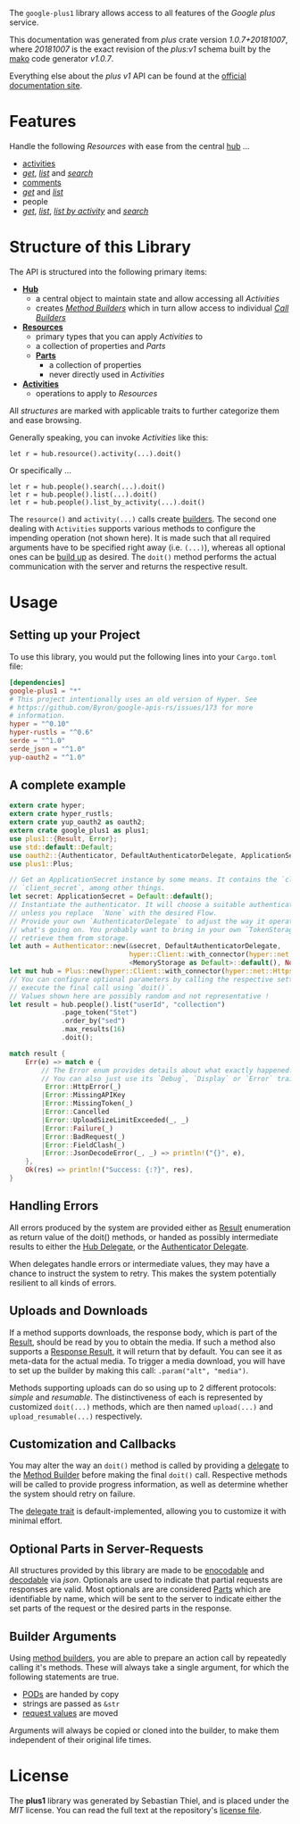 <!---
DO NOT EDIT !
This file was generated automatically from 'src/mako/api/README.md.mako'
DO NOT EDIT !
-->
The `google-plus1` library allows access to all features of the *Google plus* service.

This documentation was generated from *plus* crate version *1.0.7+20181007*, where *20181007* is the exact revision of the *plus:v1* schema built by the [mako](http://www.makotemplates.org/) code generator *v1.0.7*.

Everything else about the *plus* *v1* API can be found at the
[official documentation site](https://developers.google.com/+/api/).
# Features

Handle the following *Resources* with ease from the central [hub](https://docs.rs/google-plus1/1.0.7+20181007/google_plus1/struct.Plus.html) ... 

* [activities](https://docs.rs/google-plus1/1.0.7+20181007/google_plus1/struct.Activity.html)
 * [*get*](https://docs.rs/google-plus1/1.0.7+20181007/google_plus1/struct.ActivityGetCall.html), [*list*](https://docs.rs/google-plus1/1.0.7+20181007/google_plus1/struct.ActivityListCall.html) and [*search*](https://docs.rs/google-plus1/1.0.7+20181007/google_plus1/struct.ActivitySearchCall.html)
* [comments](https://docs.rs/google-plus1/1.0.7+20181007/google_plus1/struct.Comment.html)
 * [*get*](https://docs.rs/google-plus1/1.0.7+20181007/google_plus1/struct.CommentGetCall.html) and [*list*](https://docs.rs/google-plus1/1.0.7+20181007/google_plus1/struct.CommentListCall.html)
* people
 * [*get*](https://docs.rs/google-plus1/1.0.7+20181007/google_plus1/struct.PeopleGetCall.html), [*list*](https://docs.rs/google-plus1/1.0.7+20181007/google_plus1/struct.PeopleListCall.html), [*list by activity*](https://docs.rs/google-plus1/1.0.7+20181007/google_plus1/struct.PeopleListByActivityCall.html) and [*search*](https://docs.rs/google-plus1/1.0.7+20181007/google_plus1/struct.PeopleSearchCall.html)




# Structure of this Library

The API is structured into the following primary items:

* **[Hub](https://docs.rs/google-plus1/1.0.7+20181007/google_plus1/struct.Plus.html)**
    * a central object to maintain state and allow accessing all *Activities*
    * creates [*Method Builders*](https://docs.rs/google-plus1/1.0.7+20181007/google_plus1/trait.MethodsBuilder.html) which in turn
      allow access to individual [*Call Builders*](https://docs.rs/google-plus1/1.0.7+20181007/google_plus1/trait.CallBuilder.html)
* **[Resources](https://docs.rs/google-plus1/1.0.7+20181007/google_plus1/trait.Resource.html)**
    * primary types that you can apply *Activities* to
    * a collection of properties and *Parts*
    * **[Parts](https://docs.rs/google-plus1/1.0.7+20181007/google_plus1/trait.Part.html)**
        * a collection of properties
        * never directly used in *Activities*
* **[Activities](https://docs.rs/google-plus1/1.0.7+20181007/google_plus1/trait.CallBuilder.html)**
    * operations to apply to *Resources*

All *structures* are marked with applicable traits to further categorize them and ease browsing.

Generally speaking, you can invoke *Activities* like this:

```Rust,ignore
let r = hub.resource().activity(...).doit()
```

Or specifically ...

```ignore
let r = hub.people().search(...).doit()
let r = hub.people().list(...).doit()
let r = hub.people().list_by_activity(...).doit()
```

The `resource()` and `activity(...)` calls create [builders][builder-pattern]. The second one dealing with `Activities` 
supports various methods to configure the impending operation (not shown here). It is made such that all required arguments have to be 
specified right away (i.e. `(...)`), whereas all optional ones can be [build up][builder-pattern] as desired.
The `doit()` method performs the actual communication with the server and returns the respective result.

# Usage

## Setting up your Project

To use this library, you would put the following lines into your `Cargo.toml` file:

```toml
[dependencies]
google-plus1 = "*"
# This project intentionally uses an old version of Hyper. See
# https://github.com/Byron/google-apis-rs/issues/173 for more
# information.
hyper = "^0.10"
hyper-rustls = "^0.6"
serde = "^1.0"
serde_json = "^1.0"
yup-oauth2 = "^1.0"
```

## A complete example

```Rust
extern crate hyper;
extern crate hyper_rustls;
extern crate yup_oauth2 as oauth2;
extern crate google_plus1 as plus1;
use plus1::{Result, Error};
use std::default::Default;
use oauth2::{Authenticator, DefaultAuthenticatorDelegate, ApplicationSecret, MemoryStorage};
use plus1::Plus;

// Get an ApplicationSecret instance by some means. It contains the `client_id` and 
// `client_secret`, among other things.
let secret: ApplicationSecret = Default::default();
// Instantiate the authenticator. It will choose a suitable authentication flow for you, 
// unless you replace  `None` with the desired Flow.
// Provide your own `AuthenticatorDelegate` to adjust the way it operates and get feedback about 
// what's going on. You probably want to bring in your own `TokenStorage` to persist tokens and
// retrieve them from storage.
let auth = Authenticator::new(&secret, DefaultAuthenticatorDelegate,
                              hyper::Client::with_connector(hyper::net::HttpsConnector::new(hyper_rustls::TlsClient::new())),
                              <MemoryStorage as Default>::default(), None);
let mut hub = Plus::new(hyper::Client::with_connector(hyper::net::HttpsConnector::new(hyper_rustls::TlsClient::new())), auth);
// You can configure optional parameters by calling the respective setters at will, and
// execute the final call using `doit()`.
// Values shown here are possibly random and not representative !
let result = hub.people().list("userId", "collection")
             .page_token("Stet")
             .order_by("sed")
             .max_results(16)
             .doit();

match result {
    Err(e) => match e {
        // The Error enum provides details about what exactly happened.
        // You can also just use its `Debug`, `Display` or `Error` traits
         Error::HttpError(_)
        |Error::MissingAPIKey
        |Error::MissingToken(_)
        |Error::Cancelled
        |Error::UploadSizeLimitExceeded(_, _)
        |Error::Failure(_)
        |Error::BadRequest(_)
        |Error::FieldClash(_)
        |Error::JsonDecodeError(_, _) => println!("{}", e),
    },
    Ok(res) => println!("Success: {:?}", res),
}

```
## Handling Errors

All errors produced by the system are provided either as [Result](https://docs.rs/google-plus1/1.0.7+20181007/google_plus1/enum.Result.html) enumeration as return value of 
the doit() methods, or handed as possibly intermediate results to either the 
[Hub Delegate](https://docs.rs/google-plus1/1.0.7+20181007/google_plus1/trait.Delegate.html), or the [Authenticator Delegate](https://docs.rs/yup-oauth2/*/yup_oauth2/trait.AuthenticatorDelegate.html).

When delegates handle errors or intermediate values, they may have a chance to instruct the system to retry. This 
makes the system potentially resilient to all kinds of errors.

## Uploads and Downloads
If a method supports downloads, the response body, which is part of the [Result](https://docs.rs/google-plus1/1.0.7+20181007/google_plus1/enum.Result.html), should be
read by you to obtain the media.
If such a method also supports a [Response Result](https://docs.rs/google-plus1/1.0.7+20181007/google_plus1/trait.ResponseResult.html), it will return that by default.
You can see it as meta-data for the actual media. To trigger a media download, you will have to set up the builder by making
this call: `.param("alt", "media")`.

Methods supporting uploads can do so using up to 2 different protocols: 
*simple* and *resumable*. The distinctiveness of each is represented by customized 
`doit(...)` methods, which are then named `upload(...)` and `upload_resumable(...)` respectively.

## Customization and Callbacks

You may alter the way an `doit()` method is called by providing a [delegate](https://docs.rs/google-plus1/1.0.7+20181007/google_plus1/trait.Delegate.html) to the 
[Method Builder](https://docs.rs/google-plus1/1.0.7+20181007/google_plus1/trait.CallBuilder.html) before making the final `doit()` call. 
Respective methods will be called to provide progress information, as well as determine whether the system should 
retry on failure.

The [delegate trait](https://docs.rs/google-plus1/1.0.7+20181007/google_plus1/trait.Delegate.html) is default-implemented, allowing you to customize it with minimal effort.

## Optional Parts in Server-Requests

All structures provided by this library are made to be [enocodable](https://docs.rs/google-plus1/1.0.7+20181007/google_plus1/trait.RequestValue.html) and 
[decodable](https://docs.rs/google-plus1/1.0.7+20181007/google_plus1/trait.ResponseResult.html) via *json*. Optionals are used to indicate that partial requests are responses 
are valid.
Most optionals are are considered [Parts](https://docs.rs/google-plus1/1.0.7+20181007/google_plus1/trait.Part.html) which are identifiable by name, which will be sent to 
the server to indicate either the set parts of the request or the desired parts in the response.

## Builder Arguments

Using [method builders](https://docs.rs/google-plus1/1.0.7+20181007/google_plus1/trait.CallBuilder.html), you are able to prepare an action call by repeatedly calling it's methods.
These will always take a single argument, for which the following statements are true.

* [PODs][wiki-pod] are handed by copy
* strings are passed as `&str`
* [request values](https://docs.rs/google-plus1/1.0.7+20181007/google_plus1/trait.RequestValue.html) are moved

Arguments will always be copied or cloned into the builder, to make them independent of their original life times.

[wiki-pod]: http://en.wikipedia.org/wiki/Plain_old_data_structure
[builder-pattern]: http://en.wikipedia.org/wiki/Builder_pattern
[google-go-api]: https://github.com/google/google-api-go-client

# License
The **plus1** library was generated by Sebastian Thiel, and is placed 
under the *MIT* license.
You can read the full text at the repository's [license file][repo-license].

[repo-license]: https://github.com/Byron/google-apis-rsblob/master/LICENSE.md
